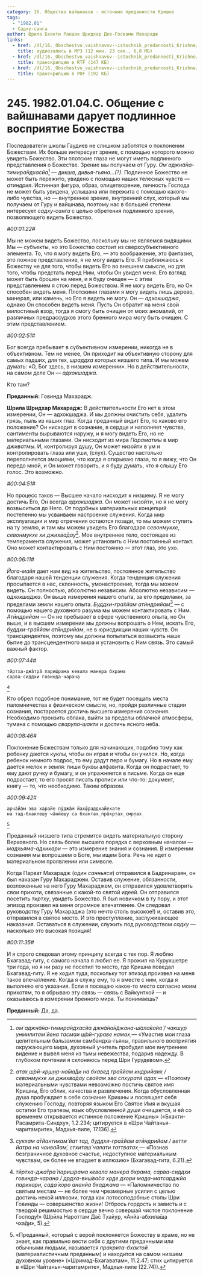 ```yaml
---
category: 16. Общество вайшнавов - источник преданности Кришне
tags:
  - "1982.01"
  - Садху-санга
author: Шрила Бхакти Ракшак Шридхар Дев-Госвами Махарадж
links:
  - href: /dl/16._Obschestvo_vaishnavov--istochnik_predannosti_Krishne/245_1982.01.04.C_SridharMj_Obwenie_s_vayshnavami_daruet_podlinnoe_vospriyatie_Bojestva.mp3
    title: аудиозапись в MP3 (12 мин. 23 сек., 6,8 МБ)
  - href: /dl/16._Obschestvo_vaishnavov--istochnik_predannosti_Krishne/245_1982.01.04.C_SridharMj_Obwenie_s_vayshnavami_daruet_podlinnoe_vospriyatie_Bojestva.rtf
    title: транскрипцию в RTF (147 КБ)
  - href: /dl/16._Obschestvo_vaishnavov--istochnik_predannosti_Krishne/245_1982.01.04.C_SridharMj_Obwenie_s_vayshnavami_daruet_podlinnoe_vospriyatie_Bojestva.pdf
    title: транскрипцию в PDF (192 КБ)
---
```


# 245. 1982.01.04.C. Общение с вайшнавами дарует подлинное восприятие Божества

Последователи школы Гаудиев не слишком заботятся о поклонении Божествам. Их больше интересует зрение, с помощью которого можно увидеть Божество. Эти плотские глаза не могут иметь подлинного представления о Божестве. Зрение мы получаем от Гуру. *Ом̇ аджн̃а̄на-тимира̄ндхасйа*[^_ftn1] — *дикша*, *дивья-гьяна…(?)*. Подлинное Божество не может быть пережито, увидено с помощью наших телесных чувств — *атиндрия*. Истинная фигура, образ, олицетворение, личность Господа не может быть увидена, услышана или пережита с помощью какого-либо чувства, но — внутреннее зрение, внутренний слух, который мы получаем от Гуру и вайшнава, поэтому нас в большей степени интересует *садху-санга* с целью обретения подлинного зрения, позволяющего видеть Божество.

*#00:01:22#*

Мы не можем видеть Божество, поскольку мы не являемся видящими. Мы — субъекты, но это Божество состоит из сверхсубъективного элемента. То, что я могу видеть Его, — это воображение, это фантазия, это ложное представление, я не могу видеть Его. Я приближаюсь к Божеству не для того, чтобы видеть Его во внешнем смысле, но для того, чтобы предстать перед Ним, чтобы Он увидел меня. Его взгляд может быть брошен на меня, и я буду очищен — с этим представлением я стою перед Божеством. Я не могу видеть Его, но Он способен видеть меня. Плотскими глазами я могу видеть лишь дерево, минерал, или камень, но Его я видеть не могу. Он — *адхокшаджа*, однако Он способен видеть меня. Пусть Он обратит на меня свой милостивый взор, тогда я смогу быть очищен от моих аномалий, от различных предрассудков этого бренного мира могу быть очищен. С этим представлением.

*#00:02:51#*

Бог всегда пребывает в субъективном измерении, никогда не в объективном. Тем не менее, Он приходит на объективную сторону для самых падших, для тех, *шраддха* которых низшего типа. И мы можем думать: «О, Бог здесь, в низшем измерении». Но в действительности, на самом деле Он — *адхокшаджа*.

Кто там?

**Преданный:** Говинда Махарадж.

**Шрила Шридхар Махарадж:** В действительности Его нет в этом измерении, Он — адхокшаджа. И мы должны очистить себя, удалить грязь, пыль из наших глаз. Когда преданный видит Его, то каково его положение? Он нисходит в сознание, в сердце и наполняет чувства, сантименты вырываются наружу, и я могу видеть Его, но не материальными глазами. Он нисходит из мира *Параматмы* в мир *дживатмы*. И, контролируя душу, Он может низойти в ум и контролировать глаза или уши, (слух). Существо настолько переполняется эмоциями, что когда я открываю глаза, то я вижу, что Он передо мной, и Он может говорить, и я буду думать, что я слышу Его голос. Это возможно.

*#00:04:51#*

Но процесс таков — Высшее начало нисходит к низшему. Я не могу достичь Его, Он всегда *адхокшаджа*. Он может низойти, но я не могу возвыситься до Него. От подобных материальных концепций постепенно мы усваиваем настроение служения. Когда мир эксплуатации и мир отречения остаются позади, то мы можем ступить на ту землю, и там мы можем увидеть Его благодаря *севонмукхе*, *севонмукхе хи джихва̄дау*[^_ftn2]. Мое внутреннее тело, состоящее из темперамента служения, может установить с Ним постоянный контакт. Оно может контактировать с Ним постоянно — этот глаз, это ухо.

*#00:06:11#*

*Йога-майя* дает нам вид на жительство, постоянное жительство благодаря нашей тенденции служения. Когда тенденция служения просыпается в нас, склонность, умонастроение, тогда мы можем видеть. Он полностью, абсолютно независим. Абсолютно независим — *адхокшаджа*. Он выше измерения нашего опыта, за его пределами, за пределами земли нашего опыта. *Буддхи-гра̄хйам атӣндрийам*[^_ftn3] — с помощью нашего духовного разума мы можем контактировать с Ним. *Атӣндрийам* — Он не пребывает в сфере чувственного опыта, но Он выше, и в высшем измерении мы должны вопрошать о Нем, искать Его, *буддхи-гра̄хйам атӣндрийам*, не в юрисдикции наших чувств. Он трансцендентен, поэтому мы должны попытаться возвысить наше бытие до трансцендентного мира и установить с Ним связь. Это самый важный фактор.

*#00:07:44#*

    тӣртха-джа̄тра̄ париш́рама кевала манера бхрама
    сарва-сиддхи говинда-чаран̣а
[^_ftn4]

Кто обрел подобное понимание, тот не будет посещать места паломничества в физическом смысле, но, пройдя различные стадии сознания, постарается достичь высшего измерения сознания. Необходимо пронзить облака, выйти за пределы облачной атмосферы, тумана с помощью *сварупа-шакти* и достичь ясного неба.

*#00:08:46#*

Поклонение Божествам только для начинающих, подобно тому как ребенку даются куклы, чтобы он играл и чтобы он учился. Но, когда ребенок немного подрос, то ему дадут перо и бумагу. Но в начале ему дается мелок и земля: пиши буквы алфавита. Когда он подрастает, то ему дают ручку и бумагу, и он упражняется в письме. Когда он еще подрастает, то его просят писать прописи или что-то: документ, книгу — то, что необходимо. Таким образом.

*#00:09:42#*

    арча̄йа̄м эва харайе пӯджа̄м̇ йах̣ш́раддхайехате
    на тад-бхактеш̣у ча̄нйеш̣у са бхактах̣ пра̄кр̣тах̣ смр̣тах̣
[^_ftn5]

Преданный низшего типа стремится видеть материальную сторону Верховного. Но связь более высшего порядка с верховным началом — *мадхьяма-адхикари* — это измерение знания и сознания. В измерении сознания мы вопрошаем о Боге, мы ищем Бога. Речь не идет о материальном проявлении или символе.

Когда Парват Махарадж (один *санньяси*) отправился в Бадринараян, он был наказан Гуру Махараджем. Оставив служение, обязанности, возложенные на него Гуру Махараджем, он отправился удовлетворить свои прихоти, связанные с какой-то святой идеей. Он отправился посетить *тиртху*, увидеть Божество. Я был новичком в ту пору, и этот эпизод произвел на меня огромное впечатление. Он следовал руководству Гуру Махараджа (это нечто столь высокое!) и, оставив это, отправился в святое место. И это преступление, заслуживающее наказания. Оставаться в служении, служить под руководством *садху* — насколько это высокая позиция!

*#00:11:35#*

И я строго следовал этому принципу всегда с тех пор. Я люблю Бхагавад-гиту, с самого начала я любил ее. Я прожил на Курукшетре три года, но я ни разу не посетил то место, где Кришна поведал Бхагавад-гиту. Я не ходил туда, поскольку тот эпизод произвел на меня такое впечатление. Когда я служу ему, то я вместе с ним, когда я выполняю его указания. Если я посещаю какое-то место согласно моим прихотям, то я обрываю эту связь — связь с Вайкунтхой — и оказываюсь в измерении бренного мира. Ты понимаешь?

**Преданный:** Да, да.



[^_ftn1]: *ом̇ аджн̃а̄на-тимира̄ндхасйа джн̃а̄на̄н̃джана-ш́ала̄кайа̄ / чакш̣ур унмилитам̇ йена тасмаи ш́рӣ-гураве намах̣* — «Умастив мои глаза целительным бальзамом самбандха-гьяны, правильного восприятия окружающего мира, духовный учитель пробудил мое внутреннее видение и вывел меня из тьмы невежества, подарив надежду. В глубоком почтении я склоняюсь перед Шри Гурудевом».

[^_ftn2]: *атах̣ ш́рӣ-кр̣ш̣н̣а-на̄ма̄ди на бхавед гра̄хйам индрийаих̣ / севонмукхе хи джихва̄дау свайам эва спхуратй адах̣* — «Поэтому материальными чувствами невозможно постичь святое имя Кришны, Его облик, качества и развлечения. Когда обусловленная душа пробуждает в себе сознание Кришны и посвящает себя служению Господу, повторяя языком Его Святое Имя и вкушая остатки Его трапезы, язык обусловленной души очищается, и ей со временем открывается истинное положение Кришны» («Бхакти-Расамрита-Синдху», 1.2.234; цитируется в «Шри Чайтанья-чаритамрите», Мадхья-лиле, 17.136).

[^_ftn3]: *сукхам а̄тйантикам̇ йат тад, буддхи-гра̄хйам атӣндрийам / ветти йатра на чаива̄йам̇, стхиташ́ чалати таттватах̣* — «Познав безграничное духовное счастье, недоступное материальным чувствам, он более не впадает в иллюзию» (Бхагавад-гита, 6.21).

[^_ftn4]: *тӣртха-джа̄тра̄ париш́рама кевала манера бхрама, сарва-сиддхи говинда-чаран̣а / др̣д̣ха-виш́ва̄са хр̣де дхори мада-матсарджйа парихари, сада̄ коро ананйа бхаджана* — «Паломничество по святым местам — не более чем чрезмерные усилия с целью достичь некой иллюзии, тогда как лотосоподобные стопы Шри Говинды — совершенство жизни! Отбрось гордость и зависть и с твердой решимостью в сердце вечно совершай чистое поклонение Господу!» (Ш́рӣла Нароттам Да̄с Т̣ха̄кур, «Анйа-абхила̄ш̣а чха̄д̣и», 5).

[^_ftn5]: «Преданный, который с верой поклоняется Божеству в храме, но не знает, как правильно вести себя с другими преданными или обычными людьми, называется *пракрита-бхактой* (материалистичным преданным) и находится на самом низшем духовном уровне» («Шримад-Бхагаватам», 11.2.47; стих цитируется в «Шри Чайтанья-чаритамрите», Мадхья-лиле (22.74)).

